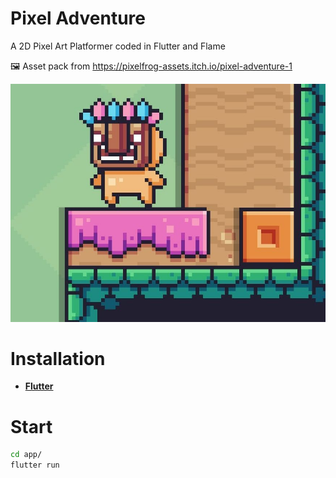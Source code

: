# Pixel Adventure

A 2D Pixel Art Platformer coded in Flutter and Flame

🖼️ Asset pack from <https://pixelfrog-assets.itch.io/pixel-adventure-1>

![Pixel Adventure](./app/assets/illustration.jpg)

# Installation

* [__Flutter__](https://docs.flutter.dev/get-started/editor)

# Start

 ```bash
 cd app/
 flutter run
 ```